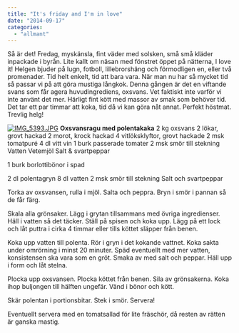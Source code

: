 ```yaml
---
title: "It's friday and I'm in love"
date: "2014-09-17"
categories: 
  - "allmant"
---
```


Så är det! Fredag, myskänsla, fint väder med solsken, små små kläder inpackade i byrån. Lite kallt om näsan med fönstret öppet på nätterna, I love it! Helgen bjuder på lugn, fotboll, lillebrorshäng och förmodligen en, eller två promenader. Tid helt enkelt, tid att bara vara. När man nu har så mycket tid så passar vi på att göra mustiga långkok. Denna gången är det en viftande svans som får agera huvudingrediens, oxsvans. Vet faktiskt inte varför vi inte använt det mer. Härligt fint kött med massor av smak som behöver tid. Det tar ett par timmar att koka, tid då vi kan göra nåt annat. Perfekt höstmat. Trevlig helg!  
  
[![IMG_5393.JPG](images/IMG_5393.jpg)](http://import.local/wp-content/uploads/2014/09/IMG_5393.jpg) **Oxsvansragu med polentakaka** 2 kg oxsvans 2 lökar, grovt hackad 2 morot, krock hackad 4 vitlöksklyftor, grovt hackade 2 msk tomatpuré 4 dl vitt vin 1 burk passerade tomater 2 msk smör till stekning Vatten Vetemjöl Salt & svartpeppar

1 burk borlottibönor i spad

2 dl polentagryn 8 dl vatten 2 msk smör till stekning Salt och svartpeppar

Torka av oxsvansen, rulla i mjöl. Salta och peppra. Bryn i smör i pannan så de får färg.

Skala alla grönsaker. Lägg i grytan tillsammans med övriga ingredienser. Häll i vatten så det täcker. Ställ på spisen och koka upp. Lägg på ett lock och låt puttra i cirka 4 timmar eller tills köttet släpper från benen.

Koka upp vatten till polenta. Rör i gryn i det kokande vattnet. Koka sakta under omrörning i minst 20 minuter. Späd eventuellt med mer vatten, konsistensen ska vara som en gröt. Smaka av med salt och peppar. Häll upp i form och låt stelna.

Plocka upp oxsvansen. Plocka köttet från benen. Sila av grönsakerna. Koka ihop buljongen till hälften ungefär. Vänd i bönor och kött.

Skär polentan i portionsbitar. Stek i smör. Servera!

Eventuellt servera med en tomatsallad för lite fräschör, då resten av rätten är ganska mastig.
